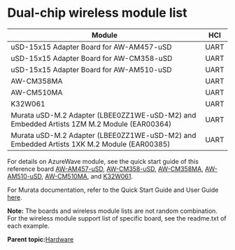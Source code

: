 # Dual-chip wireless module list

|Module|HCI|
|------|---|
|uSD-15x15 Adapter Board for AW-AM457-uSD|UART|
|uSD-15x15 Adapter Board for AW-CM358-uSD|UART|
|uSD-15x15 Adapter Board for AW-AM510-uSD|UART|
|AW-CM358MA|UART|
|AW-CM510MA|UART|
|K32W061|UART|
|Murata uSD-M.2 Adapter \(LBEE0ZZ1WE-uSD-M2\) and Embedded Artists 1ZM M.2 Module \(EAR00364\)|UART|
|Murata uSD-M.2 Adapter \(LBEE0ZZ1WE-uSD-M2\) and Embedded Artists 1XK M.2 Module \(EAR00385\)|UART|

For details on AzureWave module, see the quick start guide of this reference board [AW-AM457-uSD](http://www.azurewave.com/img/nxp/uSD-1515%20Adaptor%20Board_User%20guide_C_20200821.pdf), [AW-CM358-uSD](http://www.azurewave.com/img/nxp/uSD-1212%20Adaptor%20Board_User%20guide_G_20210127.pdf), [AW-CM358MA](http://www.azurewave.com/img/nxp/AW-CM358MA_DS_DF_C_STD.pdf), [AW-AM510-uSD](https://www.azurewave.com/img/nxp/AW-AM510-uSD_User%20guide_A_210126.pdf), [AW-CM510MA](https://www.azurewave.com/img/nxp/AW-AM510MA_DS_DF_C_STD.pdf), and [K32W061](https://www.nxp.com/products/wireless/thread/k32w061-41-high-performance-secure-and-ultra-low-power-mcu-for-zigbeethread-and-bluetooth-le-5-0-with-built-in-nfc-option:K32W061_41).

For Murata documentation, refer to the Quick Start Guide and User Guide [here](https://www.murata.com/products/connectivitymodule/wi-fi-bluetooth/overview/nxp-imx).

**Note:** The boards and wireless module lists are not random combination. For the wireless module support list of specific board, see the readme.txt of each example.

**Parent topic:**[Hardware](../topics/hardware.md)

